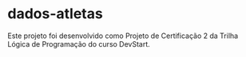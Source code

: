 # dados-atletas
Este projeto foi desenvolvido como Projeto de Certificação 2 da Trilha Lógica de Programação do curso DevStart.
